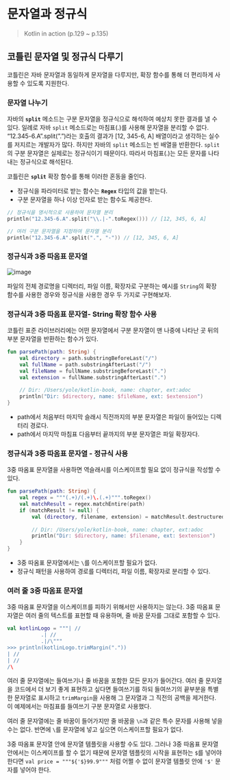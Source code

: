 # 문자열과 정규식

> Kotlin in action (p.129 ~ p.135)

## **코틀린 문자열 및 정규식 다루기**

코틀린은 자바 문자열과 동일하게 문자열을 다루지만, 확장 함수를 통해 더 편리하게 사용할 수 있도록 지원한다.

### **문자열 나누기**

자바의 **`split`** 메소드는 구분 문자열을 정규식으로 해석하여 예상치 못한 결과를 낼 수 있다. 일례로 자바 `split` 메소드로는 마침표(.)를 사용해 문자열을 분리할 수 없다. “12.345-6.A”.split(”.”)라는 호출의 결과가 [12, 345-6, A] 배열이라고 생각하는 실수를 저지르는 개발자가 많다. 하지만 자바의 `split` 메소드는 빈 배열을 반환한다. `split`의 구분 문자열은 실제로는 정규식이기 때문이다. 따라서 마침표(.)는 모든 문자를 나타내는 정규식으로 해석된다.

코틀린은 **`split`** 확장 함수를 통해 이러한 혼동을 줄인다.

- 정규식을 파라미터로 받는 함수는 **`Regex`** 타입의 값을 받는다.
- 구분 문자열을 하나 이상 인자로 받는 함수도 제공한다.

```kotlin
// 정규식을 명시적으로 사용하여 문자열 분리
println("12.345-6.A".split("\\.|-".toRegex())) // [12, 345, 6, A]

// 여러 구분 문자열을 지정하여 문자열 분리
println("12.345-6.A".split(".", "-")) // [12, 345, 6, A]
```

### **정규식과 3중 따옴표 문자열**

![image](https://github.com/user-attachments/assets/76176173-bbbd-4b58-966a-412c6ac52f7d)

파일의 전체 경로명을 디렉터리, 파일 이름, 확장자로 구분하는 예시를 `String`의 확장 함수를 사용한 경우와 정규식을 사용한 경우 두 가지로 구현해보자.

### **정규식과 3중 따옴표 문자열- String 확장 함수 사용**

코틀린 표준 라이브러리에는 어떤 문자열에서 구분 문자열이 맨 나중에 나타난 곳 뒤의 부분 문자열을 반환하는 함수가 있다.

```kotlin
fun parsePath(path: String) {
    val directory = path.substringBeforeLast("/")
    val fullName = path.substringAfterLast("/")
    val fileName = fullName.substringBeforeLast(".")
    val extension = fullName.substringAfterLast(".")
		
    // Dir: /Users/yole/kotlin-book, name: chapter, ext:adoc
    println("Dir: $directory, name: $fileName, ext: $extension")
}
```

- path에서 처음부터 마지막 슬래시 직전까지의 부분 문자열은 파일이 들어있는 디렉터리 경로다.
- path에서 마지막 마침표 다음부터 끝까지의 부분 문자열은 파일 확장자다.

### **정규식과 3중 따옴표 문자열 - 정규식 사용**

3중 따옴표 문자열을 사용하면 역슬래시를 이스케이프할 필요 없이 정규식을 작성할 수 있다.

```kotlin
fun parsePath(path: String) {
    val regex = """(.+)/(.+)\.(.+)""".toRegex()
    val matchResult = regex.matchEntire(path)
    if (matchResult != null) {
        val (directory, filename, extension) = matchResult.destructured
        
        // Dir: /Users/yole/kotlin-book, name: chapter, ext:adoc
        println("Dir: $directory, name: $filename, ext: $extension")
    }
}
```

- 3중 따옴표 문자열에서는 `\`를 이스케이프할 필요가 없다.
- 정규식 패턴을 사용하여 경로를 디렉터리, 파일 이름, 확장자로 분리할 수 있다.

### **여러 줄 3중 따옴표 문자열**

3중 따옴표 문자열을 이스케이프를 피하기 위해서만 사용하지는 않는다. 3중 따옴표 문자열은 여러 줄의 텍스트를 표현할 때 유용하며, 줄 바꿈 문자를 그대로 포함할 수 있다.

```kotlin
val kotlinLogo = """| //
		   .| //
		   .|/\"""
>>> println(kotlinLogo.trimMargin("."))
| //
| //
/\
```

여러 줄 문자열에는 들여쓰기나 줄 바꿈을 포함한 모든 문자가 들어간다. 여러 줄 문자열을 코드에서 더 보기 좋게 표현하고 싶다면 들여쓰기를 하되 들여쓰기의 끝부분을 특별한 문자열로 표시하고 `trimMargin`을 사용해 그 문자열과 그 직전의 공백을 제거한다. 이 예제에서는 마침표를 들여쓰기 구분 문자열로 사용했다.

여러 줄 문자열에는 줄 바꿈이 들어가지만 줄 바꿈을 `\n`과 같은 특수 문자를 사용해 넣을 수는 없다. 반면에 `\`를 문자열에 넣고 싶으면 이스케이프할 필요가 없다.

3중 따옴표 문자열 안에 문자열 템플릿을 사용할 수도 있다. 그러나 3중 따옴표 문자열 안에서는 이스케이프를 할 수 없기 때문에 문자열 템플릿의 시작을 표현하는 `$`를 넣어야 한다면 `val price = """${'$}99.9"""` 처럼 어쩔 수 없이 문자열 템플릿 안에 `'$'` 문자를 넣어야 한다.
